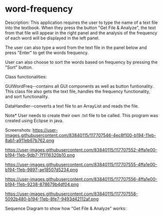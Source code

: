 # word-frequency

Description: This application requires the user to type the name of a text file into the textbook. When they press the button "Get File & Analyze", the text from that file will appear in the right panel and the analysis of the frequency of each word will be displayed in the left panel. 

The user can also type a word from the text file in the panel below and press "Enter" to get the words frequency. 

User can also choose to sort the words based on frequency by pressing the "Sort" button.

Class functionalities:

GUIWordFreq--contains all GUI components as well as button funtionality. This class file also gets the text file, handles the frequency functionality, and sort functionality.

DataHandler--converts a text file to an ArrayList and reads the file. 

Note* User needs to create their own .txt file to be called. This program was created using Eclipse in java.

Screenshots:
https://user-images.githubusercontent.com/83840115/117707546-4ec8f100-b194-11eb-8ab1-a911eb67b762.png

https://user-images.githubusercontent.com/83840115/117707552-4ffa1e00-b194-11eb-9db7-7f1116320b10.png

https://user-images.githubusercontent.com/83840115/117707555-4ffa1e00-b194-11eb-9897-ae18507d5234.png

https://user-images.githubusercontent.com/83840115/117707556-4ffa1e00-b194-11eb-9238-878679b4df04.png

https://user-images.githubusercontent.com/83840115/117707558-5092b480-b194-11eb-8fe7-9493d42112af.png

Sequence Diagram to show how "Get File & Analyze" works:
